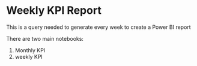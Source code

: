 # Weekly KPI Report
This is a query needed to generate every week to create a Power BI report

There are two main notebooks:
1.  Monthly KPI
2.  weekly KPI

